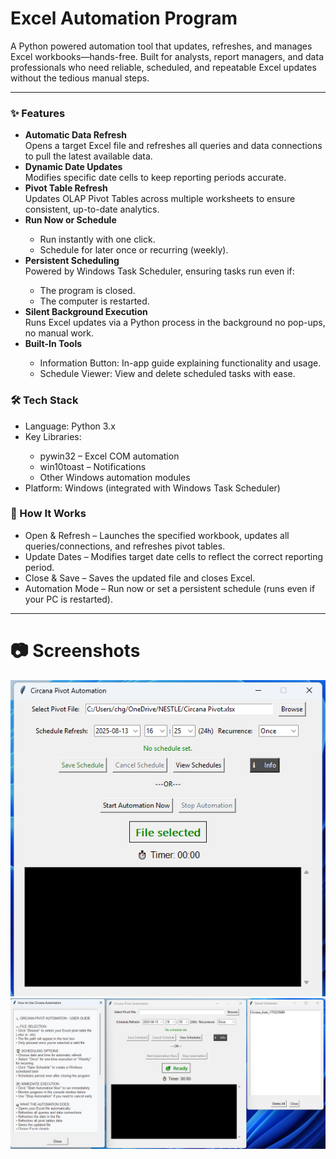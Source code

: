 <h1>Excel Automation Program</h1>
A Python powered automation tool that updates, refreshes, and manages Excel workbooks—hands-free.
Built for analysts, report managers, and data professionals who need reliable, scheduled, and repeatable Excel updates without the tedious manual steps.
<hr>
<h3>✨ Features</h3>
<ul>
  
<li><strong>Automatic Data Refresh</strong></li>
Opens a target Excel file and refreshes all queries and data connections to pull the latest available data.
<li><strong>Dynamic Date Updates</strong></li>
Modifies specific date cells to keep reporting periods accurate.
<li><strong>Pivot Table Refresh</strong></li>
Updates OLAP Pivot Tables across multiple worksheets to ensure consistent, up-to-date analytics.
<li><strong>Run Now or Schedule</strong></li>
<ul>
  <li>Run instantly with one click.</li>
  <li>Schedule for later once or recurring (weekly).</li>
</ul>
<li><strong>Persistent Scheduling</strong></li>
Powered by Windows Task Scheduler, ensuring tasks run even if:
<ul>
  <li>The program is closed.</li>
  <li>The computer is restarted.</li>
</ul>
<li><strong>Silent Background Execution</strong></li>
Runs Excel updates via a Python process in the background no pop-ups, no manual work.
<li><strong>Built-In Tools</strong></li>
<ul>
  <li>Information Button: In-app guide explaining functionality and usage.</li>
  <li>Schedule Viewer: View and delete scheduled tasks with ease.</li>
</ul>
</ul>
<h3>🛠️ Tech Stack</h3>
<ul>
<li>Language: Python 3.x</li>
<li>Key Libraries:</li>
  <ul>
<li>pywin32 – Excel COM automation</li>
<li>win10toast – Notifications</li>
<li>Other Windows automation modules</li>
  </ul>
<li>Platform: Windows (integrated with Windows Task Scheduler)</li>
</ul>

<h3>🚀 How It Works</h3>
<ul>
<li>Open & Refresh – Launches the specified workbook, updates all queries/connections, and refreshes pivot tables.</li>
<li>Update Dates – Modifies target date cells to reflect the correct reporting period.</li>
<li>Close & Save – Saves the updated file and closes Excel.</li>
<li>Automation Mode – Run now or set a persistent schedule (runs even if your PC is restarted).</li>
</ul>
<hr>
<h1>📷 Screenshots</h1>
<img src="https://raw.githubusercontent.com/Chidalgo007/excel-automation/refs/heads/main/nestle-2.png" />
<img src="https://raw.githubusercontent.com/Chidalgo007/excel-automation/refs/heads/main/n2.png" />


